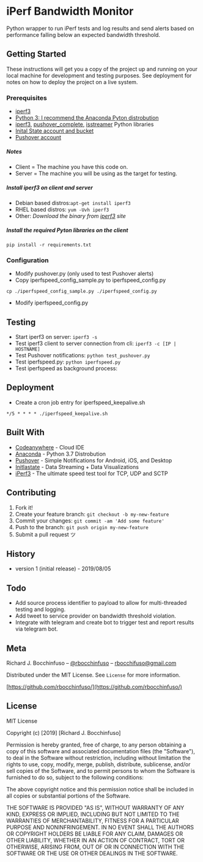 # iPerf Bandwidth Monitor
Python wrapper to run iPerf tests and log results and send alerts based on performance falling below an expected bandwidth threshold.

## Getting Started
These instructions will get you a copy of the project up and running on your local machine for development and testing purposes. See deployment for notes on how to deploy the project on a live system.

### Prerequisites
* [iperf3](https://iperf.fr/iperf-download.php)
* [Python 3: I recommend the Anaconda Pyton distrobution](https://www.anaconda.com/distribution/)
* [iperf3](https://pypi.org/project/iperf3/), [pushover_complete](https://pypi.org/project/pushover_complete/), [isstreamer](https://pypi.org/project/ISStreamer/) Python libraries
* [Inital State account and bucket](https://www.initialstate.com/)
* [Pushover account](https://pushover.net/)

##### Notes
*  Client = The machine you have this code on.
*  Server = The machine you will be using as the target for testing.

##### Install iperf3 on client and server
* Debian based distros:```apt-get install iperf3```
* RHEL based distros:  ```yum -Uvh iperf3```
* Other:  _Download the binary from [iperf3](https://iperf.fr/iperf-download.php) site_

##### Install the required Pyton libraries on the client 
```
pip install -r requirements.txt
```

### Configuration
* Modify  pushover.py (only used to test Pushover alerts)
* Copy iperfspeed_config_sample.py to iperfspeed_config.py
```
cp ./iperfspeed_config_sample.py ./iperfspeed_config.py
```
* Modify iperfspeed_config.py

## Testing
* Start iperf3 on server:  ```iperf3 -s```
* Test iperf3 client to server connection from cli:  ```iperf3 -c [IP | HOSTNAME]```
* Test Pushover notifications: ```python test_pushover.py```
* Test iperfspeed.py:  ```python iperfspeed.py```
* Test iperfspeed as background process:  

## Deployment
* Create a cron job entry for iperfspeed_keepalive.sh
```
*/5 * * * * ./iperfspeed_keepalive.sh
```
## Built With
* [Codeanywhere](https://codeanywhere.com/) - Cloud IDE
* [Anaconda](https://www.anaconda.com/distribution/) - Python 3.7 Distrobution
* [Pushover](https://pushover.net/) - Simple Notifications for Android, iOS, and Desktop
* [Initlastate](https://www.initialstate.com/) - Data Streaming + Data Visualizations
* [iPerf3](https://iperf.fr/iperf-download.php) - The ultimate speed test tool for TCP, UDP and SCTP

## Contributing
1. Fork it!
2. Create your feature branch: `git checkout -b my-new-feature`
3. Commit your changes: `git commit -am 'Add some feature'`
4. Push to the branch: `git push origin my-new-feature`
5. Submit a pull request ツ

## History
* version 1 (initial release) - 2019/08/05

## Todo
* Add source process identifier to payload to allow for multi-threaded testing and logging.
* Add tweet to service provider on bandwidth threshold violation.
* Integrate with telegram and create bot to trigger test and report results via telegram bot.

## Meta
Richard J. Bocchinfuso – [@rbocchinfuso](https://twitter.com/rbocchinfuso) – rbocchifuso@gmail.com

Distributed under the MIT License. See ``License`` for more information.

[https://github.com/rbocchinfuso/](https://github.com/rbocchinfuso/)

## License
MIT License

Copyright (c) [2019] [Richard J. Bocchinfuso]

Permission is hereby granted, free of charge, to any person obtaining a copy
of this software and associated documentation files (the "Software"), to deal
in the Software without restriction, including without limitation the rights
to use, copy, modify, merge, publish, distribute, sublicense, and/or sell
copies of the Software, and to permit persons to whom the Software is
furnished to do so, subject to the following conditions:

The above copyright notice and this permission notice shall be included in all
copies or substantial portions of the Software.

THE SOFTWARE IS PROVIDED "AS IS", WITHOUT WARRANTY OF ANY KIND, EXPRESS OR
IMPLIED, INCLUDING BUT NOT LIMITED TO THE WARRANTIES OF MERCHANTABILITY,
FITNESS FOR A PARTICULAR PURPOSE AND NONINFRINGEMENT. IN NO EVENT SHALL THE
AUTHORS OR COPYRIGHT HOLDERS BE LIABLE FOR ANY CLAIM, DAMAGES OR OTHER
LIABILITY, WHETHER IN AN ACTION OF CONTRACT, TORT OR OTHERWISE, ARISING FROM,
OUT OF OR IN CONNECTION WITH THE SOFTWARE OR THE USE OR OTHER DEALINGS IN THE
SOFTWARE.
